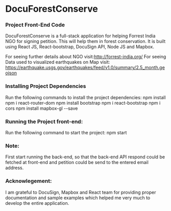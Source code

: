 # DocuForestConserve
### Project Front-End Code
DocuForestConserve is a full-stack application for helping Forrest India NGO for signing petition. This will help them in forest conservation. It is built using React JS, React-bootstrap, DocuSign API, Node JS and Mapbox.

For seeing further details about NGO visit:http://forrest-india.org/
For seeing Data used to visualized earthquakes on Map visit: https://earthquake.usgs.gov/earthquakes/feed/v1.0/summary/2.5_month.geojson

### Installing Project Dependencies
Run the following commands to install the project dependencies:
npm install
npm i react-router-dom
npm install bootstrap
npm i react-bootstrap
npm i cors
npm install mapbox-gl --save

### Running the Project front-end:
Run the following command to start the project:
npm start

### Note: 
First start running the back-end, so that the back-end API respond could be fetched at front-end and petition could be send to the entered email address.

### Acknowlegement: 
I am grateful to DocuSign, Mapbox and React team for providing proper documentation and sample examples which helped me very much to develop the entire application.
